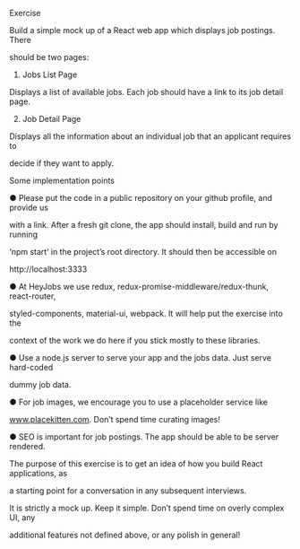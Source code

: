 Exercise

Build a simple mock up of a React web app which displays job postings. There

should be two pages:

1) Jobs List Page

Displays a list of available jobs. Each job should have a link to its job detail page​.

2) Job Detail Page

Displays all the information about an individual job that an applicant requires to

decide if they want to apply.

Some implementation points

● Please put the code in a public repository on your github profile, and provide us

with a link. After a fresh git clone, the app should install, build and run by running

‘npm start​’ in the project’s root directory. It should then be accessible on

http://localhost:3333

● At HeyJobs we use redux, redux-promise-middleware/redux-thunk, react-router,

styled-components, material-ui, webpack. It will help put the exercise into the

context of the work we do here if you stick mostly to these libraries.

● Use a node.js server to serve your app and the jobs data. Just serve hard-coded

dummy job data.

● For job images, we encourage you to use a placeholder service like

www.placekitten.com. Don’t spend time curating images!

● SEO is important for job postings. The app should be able to be server rendered.

The purpose of this exercise is to get an idea of how you build React applications, as

a starting point for a conversation in any subsequent interviews.

It is strictly a mock up. Keep it simple. Don’t spend time on overly complex UI, any

additional features not defined above, or any polish in general!